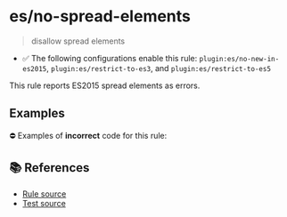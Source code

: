 # es/no-spread-elements
> disallow spread elements

- ✅ The following configurations enable this rule: `plugin:es/no-new-in-es2015`, `plugin:es/restrict-to-es3`, and `plugin:es/restrict-to-es5`

This rule reports ES2015 spread elements as errors.

## Examples

⛔ Examples of **incorrect** code for this rule:

<eslint-playground type="bad" code="/*eslint es/no-spread-elements: error */
const a1 = [1, 2, ...array]
foo(...a, ...b)
" />

## 📚 References

- [Rule source](https://github.com/mysticatea/eslint-plugin-es/blob/v3.0.1/lib/rules/no-spread-elements.js)
- [Test source](https://github.com/mysticatea/eslint-plugin-es/blob/v3.0.1/tests/lib/rules/no-spread-elements.js)
